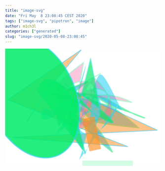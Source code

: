 ```yaml
---
title: "image-svg"
date: "Fri May  8 23:08:45 CEST 2020"
tags: ["image-svg", "pipotron", "image"]
author: m1ch3l
categories: ["generated"]
slug: "image-svg/2020-05-08-23:08:45"
---
```


![](image.svg)
